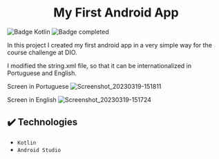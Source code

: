 <h1 align="center"> My First Android App </h1>

![Badge Kotlin](https://img.shields.io/badge/Kotlin-0095D5?&style=for-the-badge&logo=kotlin&logoColor=white)
![Badge completed](https://img.shields.io/static/v1?label=Status&message=Completed&color=GREEN&style=for-the-badge)

In this project I created my first android app in a very simple way for the course challenge at DIO.

I modified the string.xml file, so that it can be internationalized in Portuguese and English.

Screen in Portuguese
![Screenshot_20230319-151811](https://user-images.githubusercontent.com/105471213/226199657-dd13320f-bd86-481a-9079-a0003346f99d.png)

Screen in English
![Screenshot_20230319-151724](https://user-images.githubusercontent.com/105471213/226199692-341b9e06-726a-49ef-8ace-96113336d165.png)

## ✔️ Technologies

- ``Kotlin ``
- ``Android Studio``
